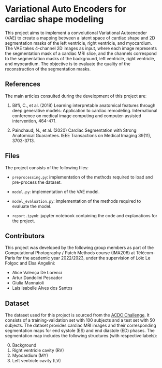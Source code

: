 # Variational Auto Encoders for cardiac shape modeling

This project aims to implement a convolutional Variational Autoencoder (VAE) to create a mapping between a latent space of cardiac shape and 2D segmentation masks of the left ventricle, right ventricle, and myocardium. The VAE takes 4-channel 2D images as input, where each image represents the segmentation mask of a cardiac MRI slice, and the channels correspond to the segmentation masks of the background, left ventricle, right ventricle, and myocardium. The objective is to evaluate the quality of the reconstruction of the segmentation masks.

## References

The main articles consulted during the development of this project are:

1. Biffi, C., et al. (2018) Learning interpretable anatomical features through deep generative models: Application to cardiac remodeling. International conference on medical image computing and computer-assisted intervention, 464-471.

2. Painchaud, N., et al. (2020) Cardiac Segmentation with Strong Anatomical Guarantees. IEEE Transactions on Medical Imaging 39(11), 3703-3713.

## Files

The project consists of the following files:

- `preprocessing.py`: implementation of the methods required to load and pre-process the dataset.

- `model.py`: implementation of the VAE model.

- `model_evaluation.py`: implementation of the methods required to evaluate the model.

- `report.ipynb`: jupyter notebook containing the code and explanations for the project.

## Contributors

This project was developed by the following group members as part of the Computational Photography / Patch Methods course (IMA206) at Télécom-Paris for the academic year 2022/2023, under the supervision of Loïc Le Folgoc and Elsa Angelini:

- Alice Valença De Lorenci
- Artur Dandolini Pescador
- Giulia Mannaioli
- Lais Isabelle Alves dos Santos

## Dataset

The dataset used for this project is sourced from the [ACDC Challenge](https://acdc.creatis.insa-lyon.fr/). It consists of a training-validation set with 100 subjects and a test set with 50 subjects. The dataset provides cardiac MRI images and their corresponding segmentation maps for end systole (ES) and end diastole (ED) phases. The segmentation map includes the following structures (with respective labels):

0. Background
1. Right ventricle cavity (RV)
2. Myocardium (MY)
3. Left ventricle cavity (LV)






